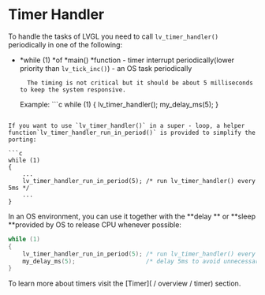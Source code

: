 # Timer Handler

To handle the tasks of LVGL you need to call `lv_timer_handler()` periodically in one of the following:
- *while (1) *of *main() *function
		- timer interrupt periodically(lower priority than `lv_tick_inc()`)
		- an OS task periodically

		The timing is not critical but it should be about 5 milliseconds to keep the system responsive.

	Example:
		```c
		while (1)
	{
		lv_timer_handler();
		my_delay_ms(5);
	}
```

If you want to use `lv_timer_handler()` in a super - loop, a helper function`lv_timer_handler_run_in_period()` is provided to simplify the porting:

```c
while (1)
{
	...
	lv_timer_handler_run_in_period(5); /* run lv_timer_handler() every 5ms */
	...
}
```

In an OS environment, you can use it together with the **delay ** or **sleep **provided by OS to release CPU whenever possible:

```c
while (1)
{
	lv_timer_handler_run_in_period(5); /* run lv_timer_handler() every 5ms */
	my_delay_ms(5);                    /* delay 5ms to avoid unnecessary polling */
}
```

To learn more about timers visit the [Timer]( / overview / timer) section.

